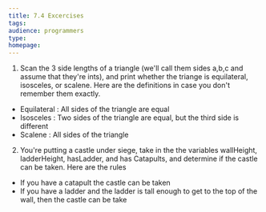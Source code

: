 ```yaml
---
title: 7.4 Excercises
tags:
audience: programmers
type:
homepage:
---
```


1. Scan the 3 side lengths of a triangle (we'll call them sides a,b,c and assume that they're ints), and print whether the triange is equilateral, isosceles, or scalene. Here are the definitions in case you don't remember them exactly.
 - Equilateral : All sides of the triangle are equal
 - Isosceles : Two sides of the triangle are equal, but the third side is different
 - Scalene : All sides of the triangle
 
2. You're putting a castle under siege, take in the the variables wallHeight, ladderHeight, hasLadder, and has Catapults, and determine if the castle can be taken. Here are the rules
 - If you have a catapult the castle can be taken
 - If you have a ladder and the ladder is tall enough to get to the top of the wall, then the castle can be take
